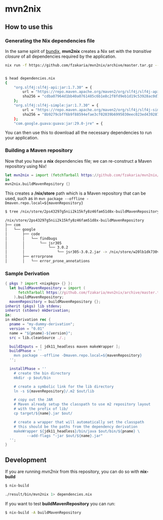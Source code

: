 # mvn2nix

## How to use this

### Generating the Nix dependencies file

In the same spirit of [bundix](https://github.com/nix-community/bundix), **mvn2nix** creates a Nix set with the
*transitive closure* of all dependencies required by the application.

```bash
nix run -f https://github.com/fzakaria/mvn2nix/archive/master.tar.gz --command mvn2nix > dependencies.nix


$ head dependencies.nix
{
	"org.slf4j:slf4j-api:jar:1.7.30" = {
		url = "https://repo.maven.apache.org/maven2/org/slf4j/slf4j-api/1.7.30/slf4j-api-1.7.30.jar";
		sha256 = "cdba07964d1bb40a0761485c6b1e8c2f8fd9eb1d19c53928ac0d7f9510105c57";
	};
	"org.slf4j:slf4j-simple:jar:1.7.30" = {
		url = "https://repo.maven.apache.org/maven2/org/slf4j/slf4j-simple/1.7.30/slf4j-simple-1.7.30.jar";
		sha256 = "8b9279cbff6b9f88594efae3cf02039b6995030eec023ed43928748c41670fee";
	};
	"com.google.guava:guava:jar:29.0-jre" = {
```

You can then use this to download all the necessary dependencies to run your application.

### Building a Maven repository

Now that you have a **nix** dependencies file; we can re-construct a Maven repository using Nix!

```nix
let mvn2nix = import (fetchTarball https://github.com/fzakaria/mvn2nix/archive/master.tar.gz) { };
in
mvn2nix.buildMavenRepsitory {}
```

This creates a **/nix/store** path which is a Maven repository that can be used, such as in `mvn package --offline -Dmaven.repo.local=${mavenRepository}`

```bash
$ tree /nix/store/2ps43297g5nii2k15kfy8z46fam51d8x-buildMavenRepository | head

/nix/store/2ps43297g5nii2k15kfy8z46fam51d8x-buildMavenRepository
├── com
│   └── google
│       ├── code
│       │   └── findbugs
│       │       └── jsr305
│       │           └── 3.0.2
│       │               └── jsr305-3.0.2.jar -> /nix/store/w20lb1dk730v77qis8l6sjqpljwkyql7-jsr305-3.0.2.jar
│       ├── errorprone
│       │   └── error_prone_annotations
```

### Sample Derivation

```nix
{ pkgs ? import <nixpkgs> {} }:
  let buildMavenRepository = import (
      fetchTarball https://github.com/fzakaria/mvn2nix/archive/master.tar.gz
    ).buildMavenRepository;
  mavenRepository = buildMavenRepository {};
inherit (pkgs) lib stdenv;
inherit (stdenv) mkDerivation;
in:
in mkDerivation rec {
  pname = "my-dummy-derivation";
  version = "0.01"
  name = "${pname}-${version}";
  src = lib.cleanSource ./.;

  buildInputs = [ jdk11_headless maven makeWrapper ];
  buildPhase = ''
    mvn package --offline -Dmaven.repo.local=${mavenRepository}
  '';

  installPhase = ''
    # create the bin directory
    mkdir -p $out/bin

    # create a symbolic link for the lib directory
    ln -s ${mavenRepository}/.m2 $out/lib

    # copy out the JAR
    # Maven already setup the classpath to use m2 repository layout
    # with the prefix of lib/
    cp target/${name}.jar $out/

    # create a wrapper that will automatically set the classpath
    # this should be the paths from the dependency derivation
    makeWrapper ${jdk11_headless}/bin/java $out/bin/${pname} \
          --add-flags "-jar $out/${name}.jar"
  '';
}
```

## Development

If you are running *mvn2nix* from this repository, you can do so with **nix-build**

```bash
$ nix-build

./result/bin/mvn2nix 1> dependencies.nix
```

If you want to test **buildMavenRepository** you can run:
```bash
$ nix-build -A buildMavenRepository
```
